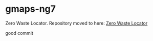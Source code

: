 # gmaps-ng7
Zero Waste Locator. Repository moved to here: [Zero Waste Locator](https://github.com/aless80/Zero-Waste-Locator)

good commit